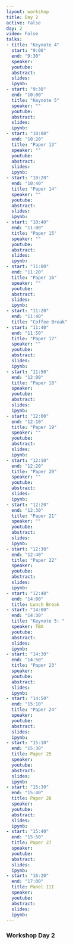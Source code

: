 ```yaml
---
layout: workshop
title: Day 2
active: False
day: 2
video: False
talks:
- title: "Keynote 4"
  start: "9:00"
  end: "9:30"
  speaker: 
  youtube:
  abstract:
  slides:
  ipynb:
- start: "9:30"
  end: "10:00"
  title: "Keynote 5"
  speaker: ""
  youtube:
  abstract:
  slides:
  ipynb:
- start: "10:00"
  end: "10:20"
  title: "Paper 13"
  speaker: ""
  youtube:
  abstract:
  slides:
  ipynb:
- start: "10:20"
  end: "10:40"
  title: "Paper 14"
  speaker: ""
  youtube:
  abstract:
  slides:
  ipynb:
- start: "10:40"
  end: "11:00"
  title: "Paper 15"
  speaker: ""
  youtube:
  abstract:
  slides:
  ipynb:
- start: "11:00"
  end: "11:20"
  title: "Paper 16"
  speaker: ""
  youtube:
  abstract:
  slides:
  ipynb:
- start: "11:20"
  end: "11:40"
  title: "Coffee Break"
- start: "11:40"
  end: "11:50"
  title: "Paper 17" 
  speaker: ""
  youtube:
  abstract:
  slides:
  ipynb:
- start: "11:50"
  end: "12:00"
  title: "Paper 18"
  speaker: 
  youtube:
  abstract:
  slides:
  ipynb:
- start: "12:00"
  end: "12:10"
  title: "Paper 19"
  speaker: ""
  youtube:
  abstract:
  slides:
  ipynb:
- start: "12:10"
  end: "12:20"
  title: "Paper 20"
  speaker: ""
  youtube:
  abstract:
  slides:
  ipynb:
- start: "12:20"
  end: "12:30"
  title: "Paper 21"
  speaker: ""
  youtube:
  abstract:
  slides:
  ipynb:
- start: "12:30"
  end: "12:40"
  title: "Paper 22"
  speaker: 
  youtube:
  abstract:
  slides:
  ipynb:
- start: "12:40"
  end: "14:00"
  title: Lunch Break
- start: "14:00"
  end: "14:30"
  title: "Keynote 5: "
  speaker: TBA
  youtube:
  abstract:
  slides:
  ipynb:
- start: "14:30"
  end: "14:50"
  title: "Paper 23"
  speaker: 
  youtube:
  abstract:
  slides:
  ipynb:
- start: "14:50"
  end: "15:10"
  title: "Paper 24"
  speaker: 
  youtube:
  abstract:
  slides:
  ipynb:
- start: "15:10"
  end: "15:30"
  title: Paper 25
  speaker: 
  youtube:
  abstract:
  slides:
  ipynb:
- start: "15:30"
  end: "15:40"
  title: Paper 26
  speaker: 
  youtube:
  abstract:
  slides:
  ipynb:
- start: "15:40"
  end: "15:50"
  title: Paper 27
  speaker: 
  youtube:
  abstract:
  slides:
  ipynb:
- start: "16:20"
  end: "17:00"
  title: Panel III
  speaker: 
  youtube:
  abstract:
  slides:
  ipynb:
---
```


<h3> <b>Workshop Day 2</b></h3>
